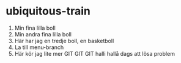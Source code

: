 # ubiquitous-train
1. Min fina lilla boll
2. Min andra fina lilla boll
3. Här har jag en tredje boll, en basketboll
4. La till menu-branch
5. Här kör jag lite mer GIT GIT GIT
halli hallå
dags att lösa problem

